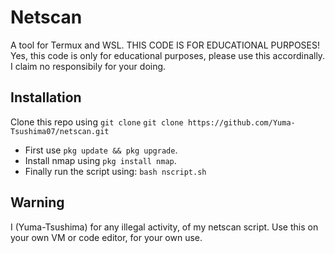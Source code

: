# Netscan
A tool for Termux and WSL. 
THIS CODE IS FOR EDUCATIONAL PURPOSES!
Yes, this code is only for educational purposes, please use this accordinally. I claim no responsibily for your doing.

## Installation 
 Clone this repo using `git clone`
`git clone https://github.com/Yuma-Tsushima07/netscan.git`

* First use `pkg update && pkg upgrade`.
* Install nmap using `pkg install nmap`.
* Finally run the script using: `bash nscript.sh`

## Warning
I (Yuma-Tsushima) for any illegal activity, of my netscan script. Use this on your own VM or code editor, for your own use.
